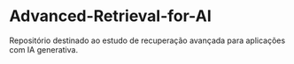 # Advanced-Retrieval-for-AI
Repositório destinado ao estudo de recuperação avançada para aplicações com IA generativa. 
